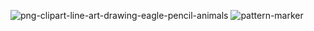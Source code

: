 
![png-clipart-line-art-drawing-eagle-pencil-animals](https://user-images.githubusercontent.com/125875254/234501185-c795f3b4-a111-4bf6-b2f9-4833b02a767f.png)
![pattern-marker](https://user-images.githubusercontent.com/125875254/234501203-b99e1c96-f41f-4289-842c-4b452fd2454f.png)
